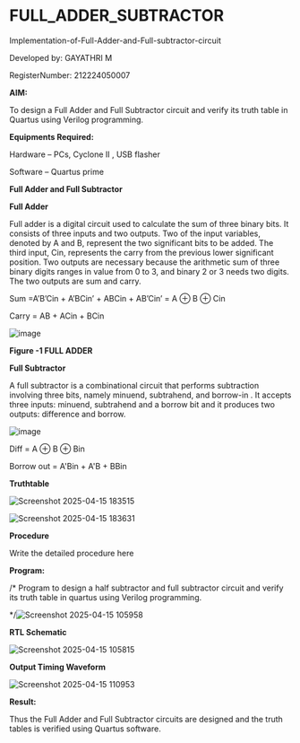 # FULL_ADDER_SUBTRACTOR

Implementation-of-Full-Adder-and-Full-subtractor-circuit

Developed by: GAYATHRI M

RegisterNumber: 212224050007

**AIM:**

To design a Full Adder and Full Subtractor circuit and verify its truth table in Quartus using Verilog programming.

**Equipments Required:**

Hardware – PCs, Cyclone II , USB flasher

Software – Quartus prime

**Full Adder and Full Subtractor**

**Full Adder**

Full adder is a digital circuit used to calculate the sum of three binary bits. It consists of three inputs and two outputs. Two of the input variables, denoted by A and B, represent the two significant bits to be added. The third input, Cin, represents the carry from the previous lower significant position. Two outputs are necessary because the arithmetic sum of three binary digits ranges in value from 0 to 3, and binary 2 or 3 needs two digits. The two outputs are sum and carry.

Sum =A’B’Cin + A’BCin’ + ABCin + AB’Cin’ = A ⊕ B ⊕ Cin 

Carry = AB + ACin + BCin

![image](https://github.com/naavaneetha/FULL_ADDER_SUBTRACTOR/assets/154305477/0f30ba51-5ffb-4198-845f-18e054f675e7)

**Figure -1 FULL ADDER**

**Full Subtractor**

A full subtractor is a combinational circuit that performs subtraction involving three bits, namely minuend, subtrahend, and borrow-in . It accepts three inputs: minuend, subtrahend and a borrow bit and it produces two outputs: difference and borrow.

![image](https://github.com/naavaneetha/FULL_ADDER_SUBTRACTOR/assets/154305477/02b24f51-ab51-4304-9ad6-7b81ffc1ead5)

Diff = A ⊕ B ⊕ Bin 

Borrow out = A'Bin + A'B + BBin

**Truthtable**

![Screenshot 2025-04-15 183515](https://github.com/user-attachments/assets/2ff3613f-48dd-4256-ba06-316e8a5adbb2)

![Screenshot 2025-04-15 183631](https://github.com/user-attachments/assets/ea6334fe-ae00-44ed-be16-8301d364eda4)


**Procedure**

Write the detailed procedure here

**Program:**

/* Program to design a half subtractor and full subtractor circuit and verify its truth table in quartus using Verilog programming. 

*/![Screenshot 2025-04-15 105958](https://github.com/user-attachments/assets/100c985e-a954-44aa-be96-97ded27195d1)


**RTL Schematic**

![Screenshot 2025-04-15 105815](https://github.com/user-attachments/assets/fa582c4c-9c96-4782-ad18-73e3da1a4ca7)


**Output Timing Waveform**

![Screenshot 2025-04-15 110953](https://github.com/user-attachments/assets/32bccb32-2cbb-43fb-9fff-98289c663cac)


**Result:**

Thus the Full Adder and Full Subtractor circuits are designed and the truth tables is verified using Quartus software.



